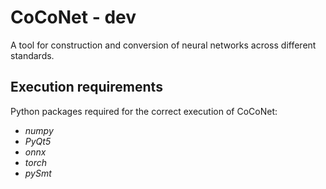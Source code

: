 # CoCoNet - dev

A tool for construction and conversion of neural networks across different standards.

## Execution requirements

Python packages required for the correct execution of CoCoNet:

<ul>
<li><i>numpy</i></li>
<li><i>PyQt5</i></li>
<li><i>onnx</i></li>
<li><i>torch</i></li>
<li><i>pySmt</i></li>
</ul>
